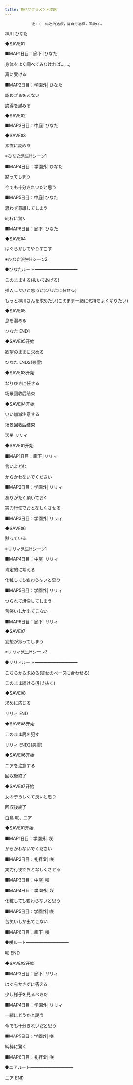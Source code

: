 ```yaml
---
title: 艶花サクラメント攻略
---
```


                注：( )标注的选项，请自行选择，回收CG。



神川 ひなた



◆SAVE01

■MAP1日目：廊下│ひなた

身体をよく調べてみなければ…;…;

真に受ける

■MAP2日目：学園外│ひなた

認めざるをえない

説得を試みる

◆SAVE02

■MAP3日目：中庭│ひなた

◆SAVE03

素直に認める

※ひなた派生Hシーン1

■MAP4日目：学園外│ひなた

黙ってしまう

今でも十分きれいだと思う

■MAP5日目：中庭│ひなた

思わず意識してしまう

純粋に驚く

■MAP6日目：廊下│ひなた

◆SAVE04

はぐらかしてやりすごす

※ひなた派生Hシーン2

●ひなたルート━━━━━━━━━━

このままする(抜いてあげる)

挿入したいと思った(ひなたに任せる)

もっと神川さんを求めたい(このまま一緒に気持ちよくなりたい)

◆SAVE05

息を潜める



ひなた END1



◆SAVE05开始

欲望のままに求める



ひなた END2(悪霊)



◆SAVE03开始

なりゆきに任せる



场景回收后结束



◆SAVE04开始

いい加減注意する



场景回收后结束



天星 リリィ



◆SAVE01开始

■MAP1日目：廊下│リリィ

言いよどむ

からかわないでください

■MAP2日目：学園外│リリィ

ありがたく頂いておく

実力行使でおとなしくさせる

■MAP3日目：学園外│リリィ

◆SAVE06

黙っている

※リリィ派生Hシーン1

■MAP4日目：中庭│リリィ

肯定的に考える

化粧しても変わらないと思う

■MAP5日目：学園外│リリィ

つられて想像してしまう

苦笑いしか出てこない

■MAP6日目：廊下│リリィ

◆SAVE07

妄想が捗ってしまう

※リリィ派生Hシーン2

●リリィルート━━━━━━━━━━

こちらから求める(彼女のペースに合わせる)

このまま続ける(引き抜く)

◆SAVE08

求めに応じる



リリィ END



◆SAVE08开始

このまま尻を犯す



リリィ END2(悪霊)



◆SAVE06开始

ニアを注意する



回収後終了



◆SAVE07开始

女の子らしくて良いと思う



回収後終了



白鳥 咲、ニア



◆SAVE01开始

■MAP1日目：学園外│咲

からかわないでください

■MAP2日目：礼拝堂│咲

実力行使でおとなしくさせる

■MAP3日目：中庭│咲

■MAP4日目：学園外│咲

化粧しても変わらないと思う

■MAP5日目：学園外│咲

苦笑いしか出てこない

■MAP6日目：廊下│咲

●咲ルート━━━━━━━━━━



咲 END



◆SAVE02开始

■MAP3日目：廊下│リリィ

はぐらかさずに答える

少し様子を見るべきだ

■MAP4日目：学園外│リリィ

一緒にどうかと誘う

今でも十分きれいだと思う

■MAP5日目：学園外│咲

純粋に驚く

■MAP6日目：礼拝堂│咲

●ニアルート━━━━━━━━━━



ニア END


              
